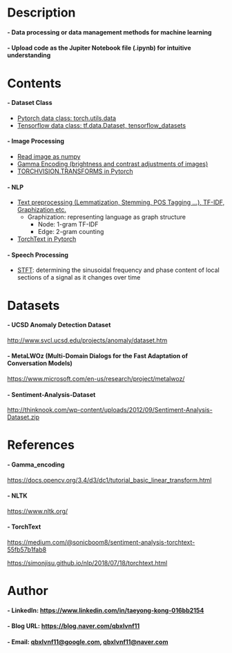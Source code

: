 

Description
=============

#### - Data processing or data management methods for machine learning
  
#### - Upload code as the Jupiter Notebook file (.ipynb) for intuitive understanding


Contents
=============
#### - Dataset Class
  - [Pytorch data class: torch.utils.data](https://github.com/qbxlvnf11/data-processing-basic/blob/master/Dataset%20Class/custom_dataset_pytorch.ipynb)
  - [Tensorflow data class: tf.data.Dataset, tensorflow_datasets](https://github.com/qbxlvnf11/data-processing-basic/blob/master/Dataset%20Class/tf.data.Dataset%2C%20tensorflow_datasets.ipynb)
#### - Image Processing
  - [Read image as numpy](https://github.com/qbxlvnf11/data-processing-basic/blob/master/Image%20Processing/Numpy_image_read.py)
  - [Gamma Encoding (brightness and contrast adjustments of images)](https://github.com/qbxlvnf11/data-processing-basic/blob/master/Image%20Processing/Gamma_encoding_UCSD.ipynb)
  - [TORCHVISION.TRANSFORMS in Pytorch](https://github.com/qbxlvnf11/data-processing-basic/blob/master/Image%20Processing/TORCHVISION.TRANSFORMS_UCSD.ipynb)
#### - NLP
  - [Text preprocessing (Lemmatization, Stemming, POS Tagging ...), TF-IDF, Graphization etc.](https://github.com/qbxlvnf11/data-processing-basic/blob/master/NLP/NLP_preprocessing_tfidf_graphization.ipynb)
    - Graphization: representing language as graph structure
      - Node: 1-gram TF-IDF
      - Edge: 2-gram counting
  - [TorchText in Pytorch](https://github.com/qbxlvnf11/data-processing-basic/blob/master/NLP/TorchText.ipynb)
#### - Speech Processing
  - [STFT](https://github.com/qbxlvnf11/data-processing-basic/blob/master/Speech%20Processing/STFT.ipynb): determining the sinusoidal frequency and phase content of local sections of a signal as it changes over time
  
Datasets
=============

#### - UCSD Anomaly Detection Dataset

http://www.svcl.ucsd.edu/projects/anomaly/dataset.htm

#### - MetaLWOz (Multi-Domain Dialogs for the Fast Adaptation of Conversation Models)

https://www.microsoft.com/en-us/research/project/metalwoz/

#### - Sentiment-Analysis-Dataset

http://thinknook.com/wp-content/uploads/2012/09/Sentiment-Analysis-Dataset.zip

References
=============

#### - Gamma_encoding

https://docs.opencv.org/3.4/d3/dc1/tutorial_basic_linear_transform.html

#### - NLTK

https://www.nltk.org/

#### - TorchText

https://medium.com/@sonicboom8/sentiment-analysis-torchtext-55fb57b1fab8

https://simonjisu.github.io/nlp/2018/07/18/torchtext.html

Author
=============

#### - LinkedIn: https://www.linkedin.com/in/taeyong-kong-016bb2154

#### - Blog URL: https://blog.naver.com/qbxlvnf11

#### - Email: qbxlvnf11@google.com, qbxlvnf11@naver.com

